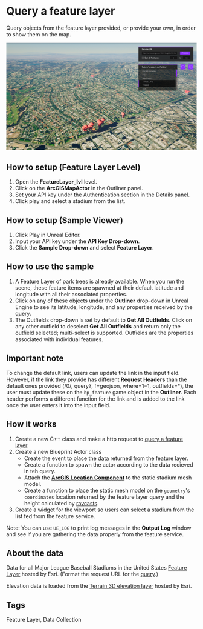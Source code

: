 # Query a feature layer

Query objects from the feature layer provided, or provide your own, in order to show them on the map.

![Image of Feature Layer Sample](FeatureLayer.png)

## How to setup (Feature Layer Level)

1. Open the **FeatureLayer_lvl** level.
2. Click on the **ArcGISMapActor** in the Outliner panel.
3. Set your API key under the Authentication section in the Details panel.
4. Click play and select a stadium from the list.

## How to setup (Sample Viewer)

1. Click Play in Unreal Editor.
2. Input your API key under the **API Key Drop-down**.
3. Click the **Sample Drop-down** and select **Feature Layer**.

## How to use the sample

1. A Feature Layer of park trees is already available. When you run the scene, these feature items are spawned at their default latitude and longitude with all their associated properties. 
2. Click on any of these objects under the **Outliner** drop-down in Unreal Engine to see its latitude, longitude, and any properties received by the query.
3. The Outfields drop-down is set by default to **Get All Outfields**. Click on any other outfield to deselect **Get All Outfields** and return only the outfield selected; multi-select is supported. Outfields are the properties associated with individual features.

## Important note

To change the default link, users can update the link in the input field. However, if the link they provide has different **Request Headers** than the default ones provided (/0/, query?, f=geojson, where=1=1, outfields=*), the user must update these on the `bp_feature` game object in the **Outliner**. Each header performs a different function for the link and is added to the link once the user enters it into the input field.

## How it works

1. Create a new C++ class and make a http request to [query a feature layer](https://developers.arcgis.com/rest/services-reference/enterprise/query-feature-service-.htm). 
2. Create a new Blueprint Actor class
   - Create the event to place the data returned from the feature layer.
   - Create a function to spawn the actor according to the data recieved in teh query.
   - Attach the [**ArcGIS Location Component**](https://developers.arcgis.com/unreal-engine/maps/location-component/) to the static stadium mesh model.
   - Create a function to place the static mesh model on the `geometry`'s `coordinates` location returned by the feature layer query and the height calculated by [raycasts](https://docs.unrealengine.com/5.0/en-US/using-a-single-line-trace-raycast-by-channel-in-unreal-engine/).
3. Create a widget for the viewport so users can select a stadium from the list fed from the feature service.

Note: You can use `UE_LOG` to print log messages in the **Output Log** window and see if you are gathering the data properly from the feature service.

## About the data

Data for all Major League Baseball Stadiums in the United States [Feature Layer](https://www.arcgis.com/home/item.html?id=f60004d3037e42ad93cb03b9590cafec) hosted by Esri. (Format the request URL for the [query](https://services.arcgis.com/P3ePLMYs2RVChkJx/ArcGIS/rest/services/Major_League_Baseball_Stadiums/FeatureServer/0/query?f=geojson&where=1=1&outfields=TEAM,NAME,LEAGUE).)

Elevation data is loaded from the [Terrain 3D elevation layer](https://www.arcgis.com/home/item.html?id=7029fb60158543ad845c7e1527af11e4) hosted by Esri.

## Tags

Feature Layer, Data Collection